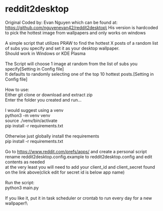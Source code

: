 # reddit2desktop
Original Coded by: Evan Nguyen which can be found at: https://github.com/nguyenevan42/reddit2desktop\
His version is hardcoded to pick the hottest image from wallpapers and only works on windows\
\
A simple script that utilizes PRAW to find the hottest X posts of a random list of subs you specify and set it as your desktop wallpaper.\
Should work in Windows or KDE Plasma\
\
The Script will choose 1 image at random from the list of subs you specify[Setting in Config file]\
It defaults to randomly selecting one of the top 10 hottest posts.[Setting in Config file]\
\
How to use:\
Either git clone or download and extract zip\
Enter the folder you created and run...\
\
I would suggest using a venv\
    python3 -m venv venv\
    source ./venv/bin/activate\
    pip install -r requirements.txt\
\
Otherwise just globally install the requirements\
    pip install -r requirements.txt\
\
Go to https://www.reddit.com/prefs/apps/ and create a personal script\
rename reddit2desktop.config.example to reddit2desktop.config and edit contents as needed\
at the very least you will need to add your client_id and client_secret found on the link above(click edit for secret id is below app name)\
\
Run the script:\
    python3 main.py\
\
If you like it, put it in task scheduler or crontab to run every day for a new wallpaper!\
